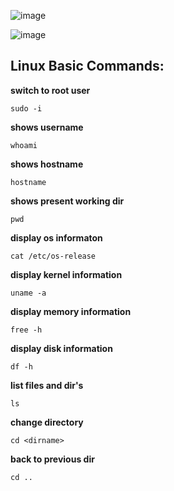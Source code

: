 ![image](https://github.com/user-attachments/assets/328cfe15-54f4-4dea-a313-801b3eeded64)


![image](https://github.com/user-attachments/assets/af5d4a6e-02e7-4a3e-81fb-fd5d3d4bda98)





## Linux Basic Commands:

**switch to root user**
````
sudo -i
````
**shows username**
````
whoami
````
**shows hostname**
````
hostname
````
**shows present working dir**
````
pwd
````
**display os informaton**
````
cat /etc/os-release
````
**display kernel information**
````
uname -a
````
**display memory information**
````
free -h
````
**display disk information**
````
df -h
````

**list files and dir's**
````
ls
````

**change directory**
````
cd <dirname>
````
**back to previous dir**
````
cd ..
````
